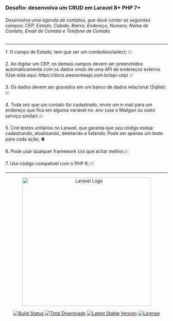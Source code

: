  <h3>Desafio: desenvolva um CRUD em Laravel 8+ PHP 7+</h3>
<h6>Desenvolva uma agenda de contatos, que deve conter os seguintes campos: CEP, Estado, Cidade, Bairro, Endereço, Numero, Nome de Contato, Email de Contato e Telefone de Contato.</h6>
<hr>
<p>1. O campo de Estado, tem que ser um combobox/select; 💹 </p> 
<p>2. Ao digitar um CEP, os demais campos devem ser preenchidos automaticamente com os
dados vindo de uma API de endereços externa. (Use esta aqui:
https://docs.awesomeapi.com.br/api-cep) 💹</p> 
<p>3. Os dados devem ser gravados em um banco de dados relacional (Sqlite); 💹</p> 
<p>4. Toda vez que um contato for cadastrado, envie um e-mail para um endereço que fica em
alguma variável no .env (use o Mailgun ou outro serviço similar) 💹</p> 
<p>5. Crie testes unitários no Laravel, que garanta que seu código esteja: cadastrando, atualizando,
deletando e listando; Pode ser apenas um teste para cada ação; ⛔</p> 
<p>6. Pode usar qualquer framework css que achar melhor;💹</p> 
<p>7. Use código compatível com o PHP 8; 💹</p> 
<hr>

<p align="center"><a href="https://laravel.com" target="_blank"><img src="https://raw.githubusercontent.com/laravel/art/master/logo-lockup/5%20SVG/2%20CMYK/1%20Full%20Color/laravel-logolockup-cmyk-red.svg" width="400" alt="Laravel Logo"></a></p>

<p align="center">
<a href="https://travis-ci.org/laravel/framework"><img src="https://travis-ci.org/laravel/framework.svg" alt="Build Status"></a>
<a href="https://packagist.org/packages/laravel/framework"><img src="https://img.shields.io/packagist/dt/laravel/framework" alt="Total Downloads"></a>
<a href="https://packagist.org/packages/laravel/framework"><img src="https://img.shields.io/packagist/v/laravel/framework" alt="Latest Stable Version"></a>
<a href="https://packagist.org/packages/laravel/framework"><img src="https://img.shields.io/packagist/l/laravel/framework" alt="License"></a>
</p>


